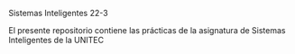 Sistemas Inteligentes 22-3

El presente repositorio contiene las prácticas de la asignatura de Sistemas Inteligentes de la UNITEC
